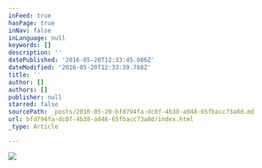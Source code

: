 ```yaml
---
inFeed: true
hasPage: true
inNav: false
inLanguage: null
keywords: []
description: ''
datePublished: '2016-05-20T12:33:45.086Z'
dateModified: '2016-05-20T12:33:39.788Z'
title: ''
author: []
authors: []
publisher: null
starred: false
sourcePath: _posts/2016-05-20-bfd794fa-dc0f-4b38-a048-65fbacc73a8d.md
url: bfd794fa-dc0f-4b38-a048-65fbacc73a8d/index.html
_type: Article

---
```

![](https://the-grid-user-content.s3-us-west-2.amazonaws.com/c021f1a4-147e-433d-941e-707c5d57b765.jpg)
